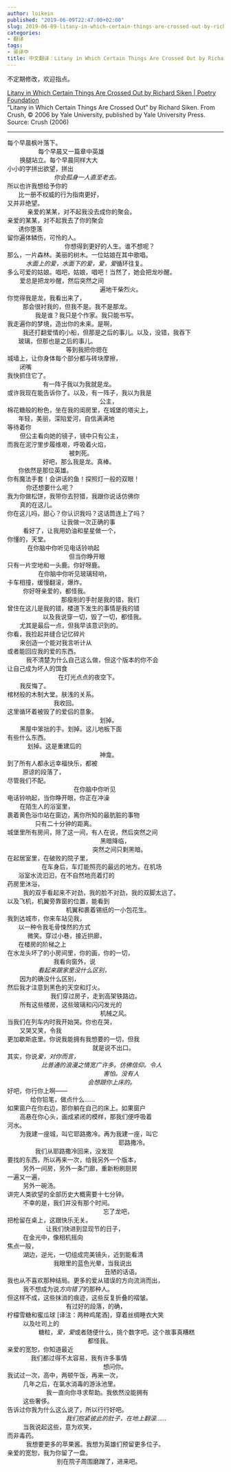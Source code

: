 ```yaml
---
author: loikein
published: "2019-06-09T22:47:00+02:00"
slug: 2019-06-09-litany-in-which-certain-things-are-crossed-out-by-richard-siken
categories:
- 翻译
tags:
- 英译中
title: 中文翻译：Litany in Which Certain Things Are Crossed Out by Richard Siken （划去了特定字句的祷告）
---
```

不定期修改，欢迎指点。  
  
[Litany in Which Certain Things Are Crossed Out by Richard Siken |
Poetry
Foundation](https://www.poetryfoundation.org/poems/48158/litany-in-which-certain-things-are-crossed-out)  
“Litany in Which Certain Things Are Crossed Out” by Richard Siken. From
Crush, © 2006 by Yale University, published by Yale University Press.  
Source: Crush (2006)  

***

每个早晨枫叶落下。  
        每个早晨又一篇章中英雄  
    换腿站立。每个早晨同样大大  
小小的字拼出欲望，拼出  
              *你会孤身一人直至老去。*  
所以也许我想给予你的  
    比一册不权威的行为指南更好，  
又并非绝望。  
      亲爱的某某，对不起我没去成你的聚会。  
亲爱的某某，对不起我去了你的聚会  
    诱你堕落  
留你遍体鳞伤，可怜的人。  
                你想得到更好的人生。谁不想呢？  
那么，一片森林。美丽的树木。一位姑娘在其中歌唱。  
      *水面上的爱，水面下的爱，爱，爱*循环往复。  
多么可爱的姑娘。唱吧，姑娘，唱吧！当然了，她会把龙吵醒。  
    爱总是把龙吵醒，然后突然之间  
                        遍地干柴烈火。  
你觉得我是龙，我看出来了，  
    那会很衬我的，但我不是。我不是那龙。  
        我是谁？我只是个作家。我只能书写。  
我走遍你的梦境，造出你的未来。是啊，  
    我还打翻爱情的小船，但那是之后的事儿。以及，没错，我吞下  
    玻璃，但那也是之后的事儿。  
                等到我把你摁在  
城墙上，让你身体每个部分都与砖块摩擦，  
    闭嘴  
我快抓住它了。  
          有一阵子我以为我就是龙。  
或许我现在能告诉你了。以及，有一阵子，我以为我是  
                        公主，  
棉花糖般的粉色，坐在我的闺房里，在城堡的塔尖上，  
    年轻，美丽，深陷爱河，自信满满地  
等待着你  
    但公主看向她的镜子，镜中只有公主，  
而我在泥泞里步履维艰，呼吸着火焰，  
                被刺死。  
          好吧，那么我是龙。真棒。  
    你依然是那位英雄。  
你有魔法手套！会讲话的鱼！探照灯一般的双眼！  
      你还想要什么呢？  
我为你做松饼，我带你去狩猎，我跟你说话仿佛你  
    真的在这儿。  
你在这儿吗，甜心？你认识我吗？这话筒连上了吗？  
              让我做一次正确的事  
      看好了，让我用奶油和星星做一个，  
你懂的，天堂。  
      在你脑中你听见电话铃响起  
                但当你睁开眼  
只有一片空地和一头鹿。你好呀鹿。  
        在你脑中你听见玻璃轻响，  
卡车相撞，缓慢翻滚，爆炸。  
      你好呀亲爱的，都怪我。  
              那瘦削的手肘是我的错，我们  
曾住在这儿是我的错，楼道下发生的事情是我的错  
          以及我说穿一切，毁了一切，都怪我。  
    尤其是最后一点，但我早该意识到的。  
你看，我捡起并缝合记忆碎片  
    来创造一个能对我言听计从  
或者能回应我的爱的东西。  
      我不清楚为什么自己这么做，但这个版本的你不会  
让自己成为坏人的饵食  
              在灯光点点的夜空下。  
    我反悔了。  
棺材般的木制大堂。肤浅的关系。  
            我收回。  
这里循环着被毁了的爱侣的意象。  
                        划掉。  
    黑屋中笨拙的手。划掉。这儿地板下面  
有些什么东西。  
      划掉。这是重建后的  
                        神龛。  
到了所有人都永远幸福快乐，都被  
    原谅的段落了，  
尽管我们不配。  
                  在你脑中你听见  
电话铃响起，当你睁开眼，你正在冲澡  
    在陌生人的浴室里，  
裹着黄色浴巾站在窗边，离你所知的最肮脏的事物  
        只有二十分钟的距离。  
城堡里所有房间，除了这一间，有人在说，然后突然之间  
                          黑暗降临，  
                        突然之间只剩黑暗。  
在起居室里，在破败的院子里，  
          在车身后，车灯能照亮的最远的地方。在机场  
    浴室水流汩汩，在不自然地亮着灯的  
药房里沐浴，  
      我的双手看起来不对劲，我的脸不对劲，我的双脚太远了。  
以及飞机，机翼旁靠窗的位置，能看到  
                机翼和裹着锡纸的一小包花生。  
我到达城市，你来车站见我，  
    以一种令我毛骨悚然的方式  
      微笑。穿过小巷，接近拱廊，  
    在楼房的阶梯之上  
在水龙头坏了的小房间里，你的画，你的一切，  
            我看向窗外，说  
        *看起来跟家里没什么区别，*  
    因为的确没什么区别，  
然后我才注意到黑色的天空和灯火。  
            我们穿过房子，走到高架铁路边。  
    所有这些楼房，这些玻璃和闪闪发光的  
                          机械之风。  
当我们在列车内时我开始哭。你也在哭，  
    又哭又笑，令我  
更加歇斯底里。你说我能拥有我想要的一切，但我  
                        就是说不出口。  
其实，你说*爱，对你而言，*  
          *比普通的浪漫之情宽广许多。仿佛信仰。令人*  
                          *害怕。没有人*  
                      *会想跟你上床的。*  
好吧，你行你上啊——  
      给你铅笔，做点什么……  
如果窗户在你右边，那你躺在自己的床上。如果窗户  
    高悬在你心头，画成紧闭的模样，那我们便呼吸着  
河水。  
    为我建一座城，叫它耶路撒冷。再为我建一座，叫它  
                              耶路撒冷。  
        我们从耶路撒冷回来，没发现  
要找的东西，所以再来一次，给我另外一个版本，  
      另外一间房，另外一条门廊，重新粉刷厨房  
一遍又一遍，  
      另外一碗汤。  
讲完人类欲望的全部历史大概需要十七分钟。  
      不幸的是，我们并没有那个时间。  
                          忘了龙吧，  
把枪留在桌上，这跟快乐无关。  
          让我们快进到显现节的日子，  
      在金光中，像相机摇向  
焦点一般，  
      湖边，逆光，一切组成完美镜头，近到能看清  
            我眼里的蓝色光晕，当我说出  
                          丑陋的话语。  
我也从不喜欢那种结局。更多的爱从错误的方向流淌而出，  
      我不想成为说*方向错了*的那种人。  
但这样不成，这些抹消的痕迹，这些反复折叠的褶皱。  
                有过好的段落，的确，  
柠檬雪糖和蜜瓜球 \[译注：两种鸡尾酒\]，穿着丝绸睡衣大笑  
      以及吐司上的  
          糖粒，*爱，爱*或者随便什么，挑个数字吧。这个故事真糟糕  
                      都怪我。  
亲爱的宽恕，你知道最近  
        我们都过得不太容易，我有许多事情  
                          想问你。  
我试过一次，高中，两顿午饭，再来一次，  
      几年之后，在氯水消毒的游泳池里。  
            我一直向你寻求帮助。我依然没能拥有  
      这些奢侈。  
告诉过你我为什么这么说了，所以行行好吧。  
                *我们抱紧彼此的肚子，在地上翻滚……*  
      当我说起这些，意为欢笑，  
而非毒药。  
      我想要更多的苹果酱。我想为英雄们预留更多位子。  
亲爱的宽恕，我为你留了一盘。  
              别在院子周围磨蹭了，进来吧。
